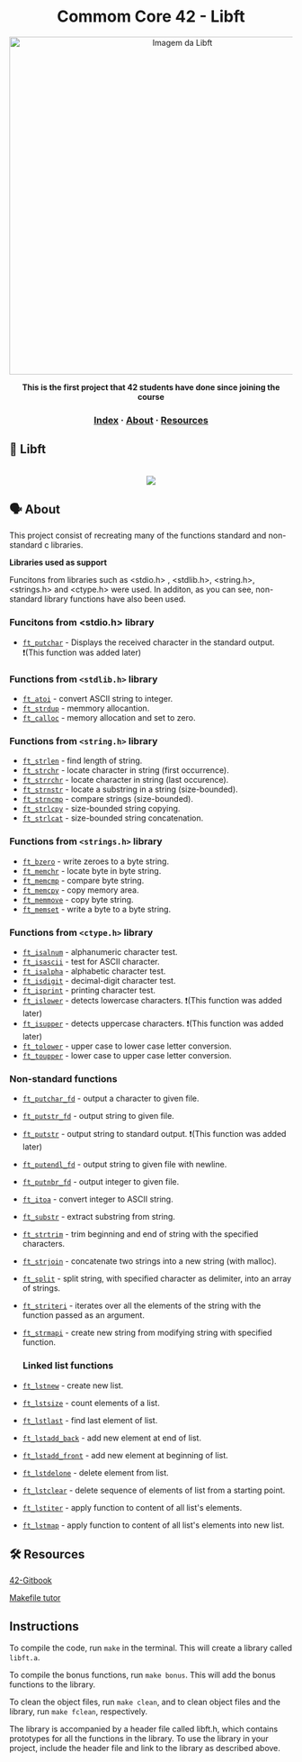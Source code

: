 <h1 align="center"> 
Commom Core 42 - Libft
</h1>
<p align="center">
<img src="https://github.com/tmatheusdiniz/42_libft/releases/download/images/libft.jpeg" alt="Imagem da Libft" width="600">
</P>

<p align="center">
    <strong>This is the first project that 42 students have done since joining the course</strong>
</p>

<h3 align="center">
    <a href="#-index">Index</a>
    <span> · </span>
    <a href="#FFD700-about">About</a>
    <span> · </span>
    <a href="#%EF%B8%8F-resources">Resources</a>
<h3/>

## 📖 Libft
<br>
<div align="center">
    <img src="https://github.com/tmatheusdiniz/42-libft/releases/download/Note/score.png")>
</div>

## 🗣️ About

This project consist of recreating many of the functions standard and non-standard c libraries.

**Libraries used as support**

Funcitons from libraries such as  <stdio.h> , <stdlib.h>, <string.h>, <strings.h> and <ctype.h> were used. In additon, as you can see, non-standard library functions have also been used.

### Funcitons from <stdio.h> library
* [`ft_putchar`](src/ft_putchar.c)    - Displays the received character in the standard output. ❗(This function was added later)

### Functions from `<stdlib.h>` library

* [`ft_atoi`](src/ft_atoi.c)        - convert ASCII string to integer.
* [`ft_strdup`](src/ft_strdup.c)    - memmory allocantion.
* [`ft_calloc`](src/ft_calloc.c)	- memory allocation and set to zero.

### Functions from `<string.h>` library

* [`ft_strlen`](src/ft_strlen.c)            - find length of string.
* [`ft_strchr`](src/ft_strchr.c)            - locate character in string (first occurrence).
* [`ft_strrchr`](src/ft_strrchr.c)			- locate character in string (last occurence).
* [`ft_strnstr`](src/ft_strnstr.c)			- locate a substring in a string (size-bounded).
* [`ft_strncmp`](src/ft_strncmp.c) 			- compare strings (size-bounded).
* [`ft_strlcpy`](src/ft_strlcpy.c)			- size-bounded string copying.
* [`ft_strlcat`](src/ft_strlcat.c)			- size-bounded string concatenation.

### Functions from `<strings.h>` library

* [`ft_bzero`](src/ft_bzero.c)		- write zeroes to a byte string.
* [`ft_memchr`](src/ft_memchr.c)		- locate byte in byte string.
* [`ft_memcmp`](src/ft_memcmp.c)		- compare byte string.
* [`ft_memcpy`](src/ft_memcpy.c)		- copy memory area.
* [`ft_memmove`](src/ft_memmove.c)	- copy byte string.
* [`ft_memset`](src/ft_memset.c)		- write a byte to a byte string.


### Functions from `<ctype.h>` library

* [`ft_isalnum`](src/ft_isalnum.c)        - alphanumeric character test.
* [`ft_isascii`](src/ft_isascii.c)        - test for ASCII character.
* [`ft_isalpha`](src/ft_isalpha.c)        - alphabetic character test.
* [`ft_isdigit`](src/ft_isdigit.c)        - decimal-digit character test.
* [`ft_isprint`](src/ft_isprint.c)        - printing character test.
* [`ft_islower`](src/ft_islower.c)        - detects lowercase characters. ❗(This function was added later)
* [`ft_isupper`](src/ft_isupper.c)        - detects uppercase characters. ❗(This function was added later)
* [`ft_tolower`](src/ft_tolower.c)        - upper case to lower case letter conversion.
* [`ft_toupper`](src/ft_toupper.c)        - lower case to upper case letter conversion.

### Non-standard functions

* [`ft_putchar_fd`](src/ft_putchar_fd.c)        - output a character to given file.
* [`ft_putstr_fd`](src/ft_putstr_fd.c)        - output string to given file.
* [`ft_putstr`](src/ft_putstr.c)        - output string to standard output. ❗(This function was added later)
* [`ft_putendl_fd`](src/ft_putendl_fd.c)        - output string to given file with newline.
* [`ft_putnbr_fd`](src/ft_putnbr_fd.c)        - output integer to given file.
* [`ft_itoa`](src/t_itoa.c)					- convert integer to ASCII string.
* [`ft_substr`](src/ft_substr.c)				- extract substring from string.
* [`ft_strtrim`](src/ft_strtrim.c)			- trim beginning and end of string with the specified characters.
* [`ft_strjoin`](src/ft_strjoin.c)			- concatenate two strings into a new string (with malloc).
* [`ft_split`](src/ft_split.c)				- split string, with specified character as delimiter, into an array of strings.
* [`ft_striteri`](src/ft_striteri.c)        - iterates over all the elements of the string with the function passed as an argument.
* [`ft_strmapi`](src/ft_strmapi.c)			- create new string from modifying string with specified function.

  ### Linked list functions

* [`ft_lstnew`](srcs/ft_lstnew.c)				- create new list.
* [`ft_lstsize`](srcs/ft_lstsize.c)			- count elements of a list.
* [`ft_lstlast`](srcs/ft_lstlast.c)			- find last element of list.
* [`ft_lstadd_back`](srcs/ft_lstadd_back.c)	- add new element at end of list.
* [`ft_lstadd_front`](srcs/ft_lstadd_front.c)	- add new element at beginning of list.
* [`ft_lstdelone`](srcs/ft_lstdelone.c)		- delete element from list.
* [`ft_lstclear`](srcs/ft_lstclear.c)			- delete sequence of elements of list from a starting point.
* [`ft_lstiter`](srcs/ft_lstiter.c)			- apply function to content of all list's elements.
* [`ft_lstmap`](srcs/ft_lstmap.c)				- apply function to content of all list's elements into new list.

## 🛠️ Resources

[42-Gitbook](https://42-cursus.gitbook.io/guide)

[Makefile tutor](https://www.cs.colby.edu/maxwell/courses/tutorials/maketutor/)

## Instructions

To compile the code, run `make` in the terminal. This will create a library called `libft.a`.

To compile the bonus functions, run `make bonus`. This will add the bonus functions to the library.

To clean the object files, run `make clean`, and to clean object files and the library, run `make fclean`, respectively.

The library is accompanied by a header file called libft.h, which contains prototypes for all the functions in the library. To use the library in your project, include the header file and link to the library as described above.



